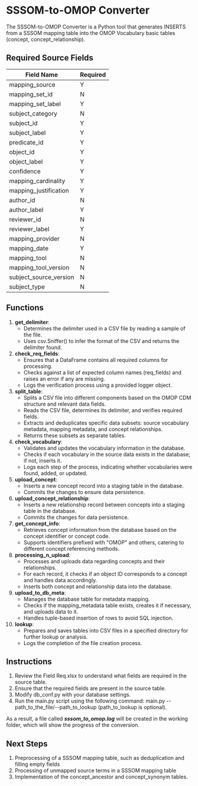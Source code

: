 # SSSOM-to-OMOP Converter

The SSSOM-to-OMOP Converter is a Python tool that generates INSERTS from a SSSOM mapping table into the OMOP Vocabulary basic tables (concept, concept_relationship).

## Required Source Fields
| Field Name              | Required |
|-------------------------|----------|
| mapping_source          | Y        |
| mapping_set_id          | N        |
| mapping_set_label       | Y        |
| subject_category        | N        |
| subject_id              | Y        |
| subject_label           | Y        |
| predicate_id            | Y        |
| object_id               | Y        |
| object_label            | Y        |
| confidence              | Y        |
| mapping_cardinality     | Y        |
| mapping_justification   | Y        |
| author_id               | N        |
| author_label            | Y        |
| reviewer_id             | N        |
| reviewer_label          | Y        |
| mapping_provider        | N        |
| mapping_date            | Y        |
| mapping_tool            | N        |
| mapping_tool_version    | N        |
| subject_source_version  | N        |
| subject_type            | N        |

## Functions
1. **get_delimiter**:
    * Determines the delimiter used in a CSV file by reading a sample of the file.
    *    Uses csv.Sniffer() to infer the format of the CSV and returns the delimiter found.
2. **check_req_fields**:
    * Ensures that a DataFrame contains all required columns for processing.
    * Checks against a list of expected column names (req_fields) and raises an error if any are missing.
    * Logs the verification process using a provided logger object.
3. **split_table**:
    * Splits a CSV file into different components based on the OMOP CDM structure and relevant data fields.
    * Reads the CSV file, determines its delimiter, and verifies required fields.
    * Extracts and deduplicates specific data subsets: source vocabulary metadata, mapping metadata, and concept relationships.
    * Returns these subsets as separate tables.
4. **check_vocabulary**:
    * Validates and updates the vocabulary information in the database.
    * Checks if each vocabulary in the source data exists in the database; if not, inserts it.
    * Logs each step of the process, indicating whether vocabularies were found, added, or updated.
5. **upload_concept**:
    * Inserts a new concept record into a staging table in the database.
    * Commits the changes to ensure data persistence.
6. **upload_concept_relationship**:
    * Inserts a new relationship record between concepts into a staging table in the database.
    * Commits the changes for data persistence.
7. **get_concept_info**:
    * Retrieves concept information from the database based on the concept identifier or concept code.
    * Supports identifiers prefixed with "OMOP" and others, catering to different concept referencing methods.
8. **processing_n_upload**:
    * Processes and uploads data regarding concepts and their relationships.
    * For each record, it checks if an object ID corresponds to a concept and handles data accordingly.
    * Inserts both concept and relationship data into the database.
9. **upload_to_db_meta**:
    * Manages the database table for metadata mapping.
    * Checks if the mapping_metadata table exists, creates it if necessary, and uploads data to it.
    * Handles tuple-based insertion of rows to avoid SQL injection.
10. **lookup**:
    * Prepares and saves tables into CSV files in a specified directory for further lookup or analysis.
    * Logs the completion of the file creation process.

## Instructions
1. Review the Field Req.xlsx to understand what fields are required in the source table.
2. Ensure that the required fields are present in the source table.
3. Modify db_conf.py with your database settings.
4. Run the main.py script using the following command: main.py --path_to_the_file/--path_to_lookup (path_to_lookup is optional).

As a result, a file called _**sssom_to_omop.log**_ will be created in the working folder, which will show the progress of the conversion.

## Next Steps
1. Preprocessing of a SSSOM mapping table, such as deduplication and filling empty fields
2. Processing of unmapped source terms in a SSSOM mapping table
3. Implementation of the concept_ancestor and concept_synonym tables.
